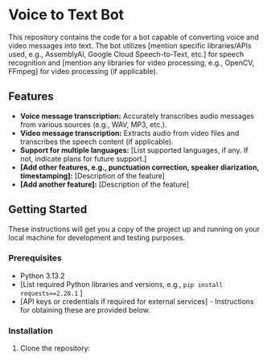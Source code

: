 # Voice to Text Bot

This repository contains the code for a bot capable of converting voice and video messages into text.  The bot utilizes [mention specific libraries/APIs used, e.g., AssemblyAI, Google Cloud Speech-to-Text, etc.] for speech recognition and [mention any libraries for video processing, e.g., OpenCV, FFmpeg] for video processing (if applicable).

## Features

* **Voice message transcription:**  Accurately transcribes audio messages from various sources (e.g., WAV, MP3, etc.).
* **Video message transcription:** Extracts audio from video files and transcribes the speech content (if applicable).
* **Support for multiple languages:** [List supported languages, if any.  If not, indicate plans for future support.]
* **[Add other features, e.g., punctuation correction, speaker diarization, timestamping]:** [Description of the feature]
* **[Add another feature]:** [Description of the feature]


## Getting Started

These instructions will get you a copy of the project up and running on your local machine for development and testing purposes.

### Prerequisites

* Python 3.13.2
* [List required Python libraries and versions, e.g., `pip install requests==2.28.1` ]
* [API keys or credentials if required for external services]  - Instructions for obtaining these are provided below.

### Installation

1. Clone the repository:
   

